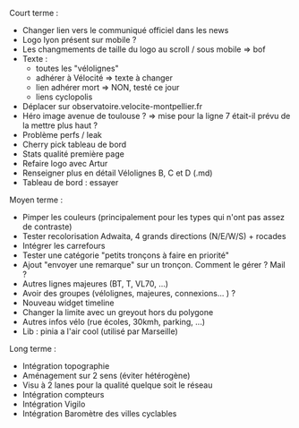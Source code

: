 Court terme :
- Changer lien vers le communiqué officiel dans les news
- Logo lyon présent sur mobile ?
- Les changmements de taille du logo au scroll / sous mobile => bof
- Texte :
  - toutes les "vélolignes"
  - adhérer à Vélocité => texte à changer
  - lien adhérer mort => NON, testé ce jour
  - liens cyclopolis
- Déplacer sur observatoire.velocite-montpellier.fr
- Héro image avenue de toulouse ? => mise pour la ligne 7 était-il prévu de la mettre plus haut ?
- Problème perfs / leak
- Cherry pick tableau de bord
- Stats qualité première page
- Refaire logo avec Artur
- Renseigner plus en détail Vélolignes B, C et D  (.md)
- Tableau de bord : essayer

Moyen terme :
- Pimper les couleurs (principalement pour les types qui n'ont pas assez de contraste)
- Tester recolorisation Adwaita, 4 grands directions (N/E/W/S) + rocades
- Intégrer les carrefours
- Tester une catégorie "petits tronçons à faire en priorité"
- Ajout "envoyer une remarque" sur un tronçon. Comment le gérer ? Mail ?
- Autres lignes majeures (BT, T, VL70, ...)
- Avoir des groupes (vélolignes, majeures, connexions... ) ?
- Nouveau widget timeline
- Changer la limite avec un greyout hors du polygone
- Autres infos vélo (rue écoles, 30kmh, parking, ...)
- Lib : pinia a l'air cool (utilisé par Marseille)

Long terme :
- Intégration topographie
- Aménagement sur 2 sens (éviter hétérogène)
- Visu à 2 lanes pour la qualité quelque soit le réseau
- Intégration compteurs
- Intégration Vigilo
- Intégration Baromètre des villes cyclables